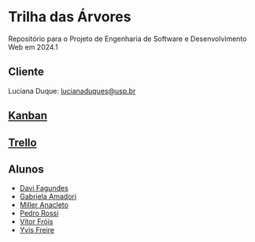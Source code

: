 # Trilha das Árvores
Repositório para o Projeto de Engenharia de Software e Desenvolvimento Web em 2024.1
## Cliente
Luciana Duque: lucianaduques@usp.br
## [Kanban](https://trello.com/invite/b/MAee3zfR/ATTI2718f96ec3ca451d41d22534666778e172261848/projeto-engsoft-web)
## [Trello](https://www.figma.com/file/10jKGGgdvTRMrAzMVXYuLF/Trilha-das-Arvores?type=design&node-id=0%3A1&mode=design&t=ECsznwul1VXxXlsH-1)


## Alunos
- [Davi Fagundes](https://github.com/faviFferreiraS)
- [Gabriela Amadori](https://github.com/madori98)
- [Miller Anacleto](https://github.com/MillerAnacleto)
- [Pedro Rossi](https://github.com/pedro-rs)
- [Vítor Fróis](https://github.com/vitorfrois)
- [Yvis Freire](https://github.com/yvisfreire)
